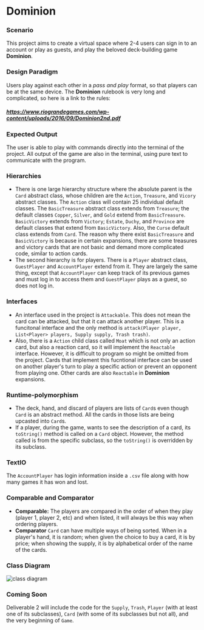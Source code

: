 # Dominion
### Scenario
This project aims to create a virtual space where 2-4 users can sign in to an account or play as guests, and play the beloved deck-building game **Dominion**. 
### Design Paradigm
Users play against each other in a *pass and play* format, so that players can be at the same device. The **Dominion** rulebook is very long and complicated, so here is a link to the rules: 
##### *https://www.riograndegames.com/wp-content/uploads/2016/09/Dominion2nd.pdf*
### Expected Output
The user is able to play with commands directly into the terminal of the project. All output of the game are also in the terminal, using pure text to communicate with the program. 
### Hierarchies
* There is one large hierarchy structure where the absolute parent is the `Card` abstract class, whose children are the `Action`, `Treasure`, and `Vicory` abstract classes. The `Action` class will contain 25 individual default classes. The `BasicTreasure` abstract class extends from `Treasure`; the default classes `Copper`, `Silver`, and `Gold` extend from `BasicTreasure`. `BasicVictory` extends from `Victory`; `Estate`, `Duchy`, and `Province` are default classes that extend from `BasicVictory`. Also, the `Curse` default class extends from `Card`. The reason why there exist `BasicTreasure` and `BasicVictory` is because in certain expansions, there are some treasures and victory cards that are not basic and demand more complicated code, similar to action cards. 
* The second hierarchy is for players. There is a `Player` abstract class, `GuestPlayer` and `AccountPlayer` extend from it. They are largely the same thing, except that `AccountPlayer` can keep track of its previous games and must log in to access them and `GuestPlayer` plays as a guest, so does not log in.
### Interfaces
* An interface used in the project is `Attackable`. This does not mean the card can be attacked, but that it can attack another player. This is a funcitonal interface and the only method is `attack(Player player, List<Player> players, Supply supply, Trash trash)`.
* Also, there is a `Action` child class called `Moat` which is not only an action card, but also a reaction card, so it will implement the `Reactable` interface. However, it is difficult to program so might be omitted from the project. Cards that implement this fucntional interface can be used on another player's turn to play a specific action or prevent an opponent from playing one. Other cards are also `Reactable` in **Dominion** expansions. 
### Runtime-polymorphism
* The deck, hand, and discard of players are lists of `Card`s even though `Card` is an abstract method. All the cards in those lists are being upcasted into `Card`s.
* If a player, during the game, wants to see the description of a card, its `toString()` method is called on a `Card` object. However, the method called is from the specific subclass, so the `toString()` is overridden by its subclass.
### TextIO
The `AccountPlayer` has login information inside a `.csv` file along with how many games it has won and lost. 
### Comparable and Comparator
* **Comparable:** The players are compared in the order of when they play (player 1, player 2, etc) and when listed, it will always be this way when ordering players.
* **Comparator** `Card` can have multiple ways of being sorted. When in a player's hand, it is random; when given the choice to buy a card, it is by price; when showing the supply, it is by alphabetical order of the name of the cards.
### Class Diagram
![class diagram](https://github.com/user-attachments/assets/6ba90b89-5b47-423a-be6f-5cba2fc9d048)
### Coming Soon
Deliverable 2 will include the code for the `Supply`, `Trash`, `Player` (with at least one of its subclasses), `Card` (with some of its subclasses but not all), and the very beginning of `Game`. 
